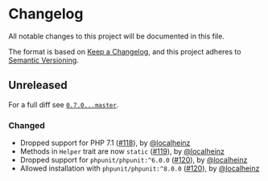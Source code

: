# Changelog

All notable changes to this project will be documented in this file.

The format is based on [Keep a Changelog](https://keepachangelog.com/en/1.0.0/), and this project adheres to [Semantic Versioning](https://semver.org/spec/v2.0.0.html).

## Unreleased

For a full diff see [`0.7.0...master`](https://github.com/localheinz/php-library-template/compare/0.7.0...master).

### Changed

* Dropped support for PHP 7.1 ([#118](https://github.com/localheinz/test-util/pull/118)), by [@localheinz](https://github.com/localheinz)
* Methods in `Helper` trait are now `static` ([#119](https://github.com/localheinz/test-util/pull/119)), by [@localheinz](https://github.com/localheinz)
* Dropped support for `phpunit/phpunit:^6.0.0` ([#120](https://github.com/localheinz/test-util/pull/120)), by [@localheinz](https://github.com/localheinz)
* Allowed installation with `phpunit/phpunit:^8.0.0` ([#120](https://github.com/localheinz/test-util/pull/120)), by [@localheinz](https://github.com/localheinz)
